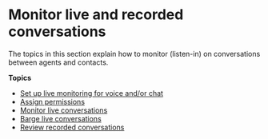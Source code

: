 # Monitor live and recorded conversations<a name="monitoring-amazon-connect"></a>

The topics in this section explain how to monitor \(listen\-in\) on conversations between agents and contacts\. 

**Topics**
+ [Set up live monitoring for voice and/or chat](monitor-conversations.md)
+ [Assign permissions](monitor-conversations-permissions.md)
+ [Monitor live conversations](monitor-conversations-howto.md)
+ [Barge live conversations](monitor-barge.md)
+ [Review recorded conversations](review-recorded-conversations.md)